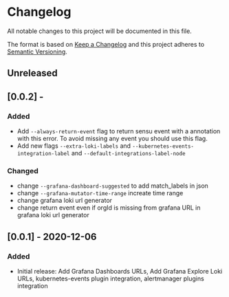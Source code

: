 # Changelog
All notable changes to this project will be documented in this file.

The format is based on [Keep a Changelog](http://keepachangelog.com/en/1.0.0/)
and this project adheres to [Semantic
Versioning](http://semver.org/spec/v2.0.0.html).

## Unreleased

## [0.0.2] - 

### Added
- Add `--always-return-event` flag to return sensu event with a annotation with this error. To avoid missing any event you should use this flag.
- Add new flags `--extra-loki-labels` and `--kubernetes-events-integration-label` and `--default-integrations-label-node`

### Changed
- change `--grafana-dashboard-suggested` to add match_labels in json
- change `--grafana-mutator-time-range` increate time range
- change grafana loki url generator
- change return event even if orgId is missing from grafana URL in grafana loki url generator


## [0.0.1] - 2020-12-06

### Added
- Initial release: Add Grafana Dashboards URLs, Add Grafana Explore Loki URLs, kubernetes-events plugin integration, alertmanager plugins integration
